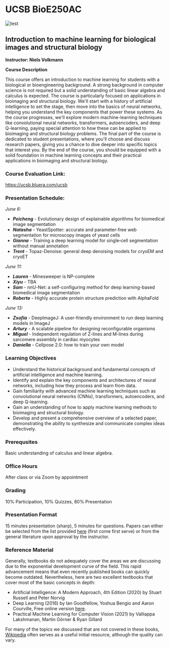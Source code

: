 # UCSB BioE250AC 


![test](https://www.bu.edu/hic/files/2021/04/ai-top-banner.jpeg)

## Introduction to machine learning for biological images and structural biology

**Instructor: Niels Volkmann**

**Course Description**

This course offers an introduction to machine learning for students with a biological or bioengineering background. A strong background in computer science is not required but a solid understanding of basic linear algebra and calculus is expected. The course is particularly focused on applications in bioimaging and structural biology. We'll start with a history of artificial intelligence to set the stage, then move into the basics of neural networks, helping you understand the key components that power these systems. As the course progresses, we'll explore modern machine-learning techniques like convolutional neural networks, transformers, autoencoders, and deep Q-learning, paying special attention to how these can be applied to bioimaging and structural biology problems. The final part of the course is dedicated to student presentations, where you'll choose and discuss research papers, giving you a chance to dive deeper into specific topics that interest you. By the end of the course, you should be equipped with a solid foundation in machine learning concepts and their practical applications in bioimaging and structural biology.

### Course Evaluation Link: 
https://ucsb.bluera.com/ucsb

### Presentation Schedule:

*June 6:*
- ***Peicheng*** - Evolutionary design of explainable algorithms for biomedical image segmentation
- ***Natasha*** - YeastSpotter: accurate and parameter-free web segmentation for microscopy images of yeast cells
- ***Gianna*** - Training a deep learning model for single‐cell segmentation without manual annotation
- ***Trent*** - Topaz-Denoise: general deep denoising models for cryoEM and cryoET

*June 11:*
- ***Lauren*** - Minesweeper is NP-complete
- ***Xiyu*** - TBA
- ***Sam*** - nnU-Net: a self-configuring method for deep learning-based biomedical image segmentation
- ***Roberto*** - Highly accurate protein structure prediction with AlphaFold

*June 13:*
- ***Zsofia*** - DeepImageJ: A user-friendly environment to run deep learning models in ImageJ
- ***Artury*** - A scalable pipeline for designing reconfigurable organisms
- ***Miguel*** - Independent regulation of Z-lines and M-lines during sarcomere assembly in cardiac myocytes
- ***Daniella*** - Cellpose 2.0: how to train your own model


### Learning Objectives

-	Understand the historical background and fundamental concepts of artificial intelligence and machine learning.
-	Identify and explain the key components and architectures of neural networks, including how they process and learn from data.
-	Gain familiarity with advanced machine learning techniques such as convolutional neural networks (CNNs), transformers, autoencoders, and deep Q-learning.
-	Gain an understanding of how to apply machine learning methods to bioimaging and structural biology.
-	Develop and present a comprehensive overview of a selected paper, demonstrating the ability to synthesize and communicate complex ideas effectively.


### Prerequsites
Basic understanding of calculus and linear algebra. 

### Office Hours
After class or via Zoom by appointment


### Grading
10% Participation, 10% Quizzes, 80% Presentation

### Presentation Format
15 minutes presentation (sharp), 5 minutes for questions. Papers can either be selected from the list provided [here](https://www.dropbox.com/scl/fo/dmxzezrx4yztq98p5jf9f/APhHThb5mSrmXrMMKzYlTkg?rlkey=vtog00ryx9oc1329h77pz6ew8&dl=0) (first come first serve) or from the general literature upon approval by the instructor. 

### Reference Material
Generally, textbooks do not adequately cover the areas we are discussing due to the exponential development curve of the field. This rapid advancement means that even recently published books can quickly become outdated. Nevertheless, here are two excellent textbooks that cover most of the basic concepts in depth:
* Artificial Intelligence: A Modern Approach, 4th Edition (2020) by Stuart Russell and Peter Norvig
* Deep Learning (2016) by Ian Goodfellow, Yoshua Bengio and Aaron Courville, Free online version [here](https://www.deeplearningbook.org/).
* Practical Machine Learning for Computer Vision (2021) by Valliappa Lakshmanan, Martin Görner & Ryan Gillard

For many of the topics we discussed that are not covered in these books, [Wikipedia](https://www.wikipedia.org/) often serves as a useful initial resource, although the quality can vary.
